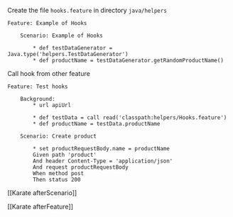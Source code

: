 Create the file `hooks.feature` in directory `java/helpers`

```gherkin
Feature: Example of Hooks

    Scenario: Example of Hooks

        * def testDataGenerator = Java.type('helpers.TestDataGenerator')
        * def productName = testDataGenerator.getRandomProductName()
```

Call hook from other feature

```gherkin
Feature: Test hooks

    Background:
        * url apiUrl

        * def testData = call read('classpath:helpers/Hooks.feature')
        * def productName = testData.productName

    Scenario: Create product 

        * set productRequestBody.name = productName
        Given path 'product'
        And header Content-Type = 'application/json'
        And request productRequestBody
        When method post
        Then status 200
```

[[Karate afterScenario]]

[[Karate afterFeature]]